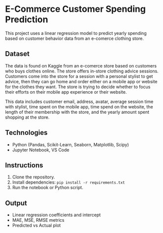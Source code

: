 # E-Commerce Customer Spending Prediction
This project uses a linear regression model to predict yearly spending based on customer behavior data from an e-comerce clothing store.

## Dataset
The data is found on Kaggle from an e-comerce store based on customers who buys clothes online. The store offers in-store clothing advice sessions. Customers come into the store for a session with a personal stylist to get advice, then they can go home and order either on a mobile app or website for the clothes they want. The store is trying to decide whether to focus their efforts on their mobile app experience or their website.

This data includes customer email, address, avatar, average session time with stylist, time spent on the mobile app, time spend on the website, the length of their membership with the store, and the yearly amount spent shopping at the store. 

## Technologies
- Python (Pandas, Scikit-Learn, Seaborn, Matplotlib, Scipy)
- Jupyter Notebook, VS Code

## Instructions
1. Clone the repository.
2. Install dependencies: `pip install -r requirements.txt`
3. Run the notebook or Python script.

## Output
- Linear regression coefficients and intercept
- MAE, MSE, RMSE metrics
- Predicted vs Actual plot
